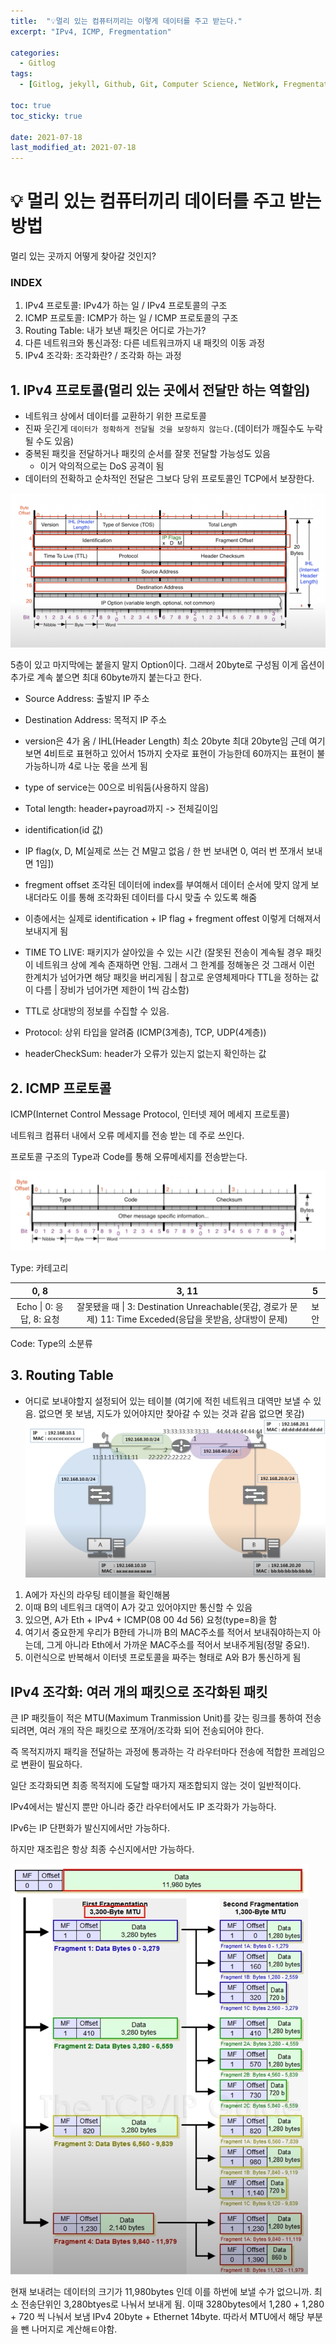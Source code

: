 ```yaml
---
title:  "💡멀리 있는 컴퓨터끼리는 이렇게 데이터를 주고 받는다."
excerpt: "IPv4, ICMP, Fregmentation"

categories:
  - Gitlog
tags:
  - [Gitlog, jekyll, Github, Git, Computer Science, NetWork, Fregmentation]

toc: true
toc_sticky: true
 
date: 2021-07-18
last_modified_at: 2021-07-18
---
```


# 💡 멀리 있는 컴퓨터끼리 데이터를 주고 받는 방법

멀리 있는 곳까지 어떻게 찾아갈 것인지?

### INDEX

1. IPv4 프로토콜: IPv4가 하는 일 / IPv4 프로토콜의 구조
2. ICMP 프로토콜: ICMP가 하는 일 / ICMP 프로토콜의 구조
3. Routing Table: 내가 보낸 패킷은 어디로 가는가?
4. 다른 네트워크와 통신과정: 다른 네트워크까지 내 패킷의 이동 과정
5. IPv4 조각화: 조각화란? / 조각화 하는 과정

## 1. IPv4 프로토콜(멀리 있는 곳에서 전달만 하는 역할임)

- 네트워크 상에서 데이터를 교환하기 위한 프로토콜
- 진짜 웃긴게 `데이터가 정확하게 전달될 것을 보장하지 않는다.`(데이터가 깨질수도 누락될 수도 있음)
- 중복된 패킷을 전달하거나 패킷의 순서를 잘못 전달할 가능성도 있음
  - 이거 악의적으로는 DoS 공격이 됨
- 데이터의 전확하고 순차적인 전달은 그보다 당위 프로토콜인 TCP에서 보장한다.

![IPv4_protocol](../img/IPv4_protocol.png)

5층이 있고 마지막에는 붙을지 말지 Option이다. 그래서 20byte로 구성됨 이게 옵션이 추가로 계속 붙으면 최대 60byte까지 붙는다고 한다.

- Source Address: 출발지 IP 주소

- Destination Address: 목적지 IP 주소

- version은 4가 옴 / IHL(Header Length) 최소 20byte 최대 20byte임 근데 여기 보면 4비트로 표현하고 있어서 15까지 숫자로 표현이 가능한데 60까지는 표현이 불가능하니까 4로 나눈 몫을 쓰게 됨

- type of service는 00으로 비워둠(사용하지 않음)

- Total length: header+payroad까지 -> 전체길이임

- identification(id 값) 

- IP flag(x, D, M[실제로 쓰는 건 M말고 없음 / 한 번 보내면 0, 여러 번 쪼개서 보내면 1임])

- fregment offset 조각된 데이터에 index를 부여해서 데이터 순서에 맞지 않게 보내더라도 이를 통해 조각화된 데이터를 다시 맞출 수 있도록 해줌
- 이층에서는 실제로 identification + IP flag + fregment offest 이렇게 더해져서 보내지게 됨

- TIME TO LIVE: 패키지가 살아있을 수 있는 시간 (잘못된 전송이 계속될 경우 패킷이 네트워크 상에 계속 존재하면 안됨. 그래서 그 한계를 정해놓은 것 그래서 이런 한계치가 넘어가면 해당 패킷을 버리게됨 | 참고로 운영체제마다 TTL을 정하는 값이 다름 | 장비가 넘어가면 제한이 1씩 감소함)
- TTL로 상대방의 정보를 수집할 수 있음.
- Protocol: 상위 타입을 알려줌 (ICMP(3계층), TCP, UDP(4계층))
- headerCheckSum: header가 오류가 있는지 없는지 확인하는 값

## 2. ICMP 프로토콜

ICMP(Internet Control Message Protocol, 인터넷 제어 메세지 프로토콜)

네트워크 컴퓨터 내에서 오류 메세지를 전송 받는 데 주로 쓰인다.

프로토콜 구조의 Type과 Code를 통해 오류메세지를 전송받는다.

![ICMP_protocol](../img/ICMP_protocol.png)

Type: 카테고리 

|           0, 8           |                            3, 11                             |  5   |
| :----------------------: | :----------------------------------------------------------: | :--: |
| Echo \| 0: 응답, 8: 요청 | 잘못됐을 때 \| 3: Destination Unreachable(못감, 경로가 문제) 11: Time Exceded(응답을 못받음, 상대방이 문제) | 보안 |

Code: Type의 소분류

## 3. Routing Table

- 어디로 보내야할지 설정되어 있는 테이블 (여기에 적힌 네트워크 대역만 보낼 수 있음. 없으면 못 보냄, 지도가 있어야지만 찾아갈 수 있는 것과 같음 없으면 못감)![routing_table](../img/routing_table.png)

1. A에가 자신의 라우팅 테이블을 확인해봄
2. 이때 B의 네트워크 대역이 A가 갖고 있어야지만 통신할 수 있음
3. 있으면, A가 Eth + IPv4 + ICMP(08 00 4d 56) 요청(type=8)을 함
4. 여기서 중요한게 우리가 B한테 가니까 B의 MAC주소를 적어서 보내줘야하는지 아는데, 그게 아니라 Eth에서 가까운 MAC주소를 적어서 보내주게됨(정말 중요!).
5. 이런식으로 반복해서 이터넷 프로토콜을 짜주는 형태로 A와 B가 통신하게 됨

## IPv4 조각화: 여러 개의 패킷으로 조각화된 패킷

큰 IP 패킷들이 적은 MTU(Maximum Tranmission Unit)를 갖는 링크를 통하여 전송되려면, 여러 개의 작은 패킷으로 쪼개어/조각화 되어 전송되어야 한다.

즉 목적지까지 패킥을 전달하는 과정에 통과하는 각 라우터마다 전송에 적합한 프레임으로 변환이 필요하다.

일단 조각화되면 최종 목적지에 도달할 때가지 재조합되지 않는 것이 일반적이다.

IPv4에서는 발신지 뿐만 아니라 중간 라우터에서도 IP 조각화가 가능하다.

IPv6는 IP 단편화가 발신지에서만 가능하다.

하지만 재조립은 항상 최종 수신지에서만 가능하다.

![IPv4_fregmentation](../img/IPv4_fregmentation.png)

현재 보내려는 데이터의 크기가 11,980bytes 인데 이를 하번에 보낼 수가 없으니까. 최소 전송단위인 3,280btyes로 나눠서 보내게 됨. 이때 3280bytes에서 1,280 + 1,280 + 720 씩 나눠서 보냄 IPv4 20byte + Ethernet 14byte. 따라서 MTU에서 해당 부분을 뺀 나머지로 계산해ㅌ야함.



